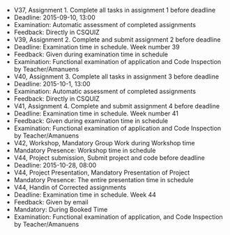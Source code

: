  * V37, Assignment 1. Complete all tasks in assignment 1 before deadline
  * Deadline: 2015-09-10, 13:00 
  * Examination: Automatic assessment of completed assignments
  * Feedback: Directly in CSQUIZ
 * V39, Assignment 2. Complete and submit assignment 2 before deadline
  * Deadline: Examination time in schedule. Week number 39
  * Feedback: Given during examination time in schedule
  * Examination: Functional examination of application and Code Inspection by Teacher/Amanuens
 * V40, Assignment 3. Complete all tasks in assignment 3 before deadline
  * Deadline: 2015-10-1, 13:00 
  * Examination: Automatic assessment of completed assignments
  * Feedback: Directly in CSQUIZ
 * V41, Assignment 4. Complete and submit assignment 4 before deadline
  * Deadline: Examination time in schedule. Week number 41
  * Feedback: Given during examination time in schedule
  * Examination: Functional examination of application and Code Inspection by Teacher/Amanuens
 * V42, Workshop, Mandatory Group Work during Workshop time
  * Mandatory Presence: Workshop time in schedule
 * V44, Project submission, Submit project and code before deadline
  * Deadline: 2015-10-28, 08:00
 * V44, Project Presentation, Mandatory Presentation of Project
  * Mandatory Presence: The entire presentation time in schedule
 * V44, Handin of Corrected assignments
  * Deadline: Examination time in schedule. Week 44
  * Feedback: Given by email
  * Mandatory: During Booked Time
  * Examination: Functional examination of application, and Code Inspection by Teacher/Amanuens
 
